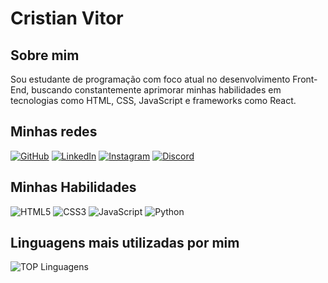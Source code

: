 # Cristian Vitor
## Sobre mim
Sou estudante de programação com foco atual no desenvolvimento Front-End, buscando constantemente aprimorar minhas habilidades em tecnologias como HTML, CSS, JavaScript e frameworks como React.
## Minhas redes
[![GitHub](https://img.shields.io/badge/GitHub-100000?style=for-the-badge&logo=github&logoColor=white)](https://github.com/CristianV1-A)
[![LinkedIn](https://img.shields.io/badge/LinkedIn-0077B5?style=for-the-badge&logo=linkedin&logoColor=white)](https://www.linkedin.com/in/cristian-vitor1/)
[![Instagram](https://img.shields.io/badge/-Instagram-%23E4405F?style=for-the-badge&logo=instagram&logoColor=white)](https://www.instagram.com/_crislxs/)
[![Discord](https://img.shields.io/badge/Discord-7289DA?style=for-the-badge&logo=discord&logoColor=white)](https://discord.com/channels/.crisin/)

## Minhas Habilidades 
![HTML5](https://img.shields.io/badge/HTML5-E34F26?style=for-the-badge&logo=html5&logoColor=white)
![CSS3](https://img.shields.io/badge/CSS3-1572B6?style=for-the-badge&logo=css3&logoColor=white)
![JavaScript](https://img.shields.io/badge/JavaScript-F7DF1E?style=for-the-badge&logo=javascript&logoColor=black)
![Python](https://img.shields.io/badge/python-3670A0?style=for-the-badge&logo=python&logoColor=ffdd54)

## Linguagens mais utilizadas por mim
![TOP Linguagens](https://github-readme-stats.vercel.app/api/top-langs/?username=CristianV1-A&layout=compact&theme=transparent&bg_color=252529&border_color=F7F7F7DC&show_icons=true&icon_color=F7F7F7DC&title_color=39BFEBF&text_color=FFF)
